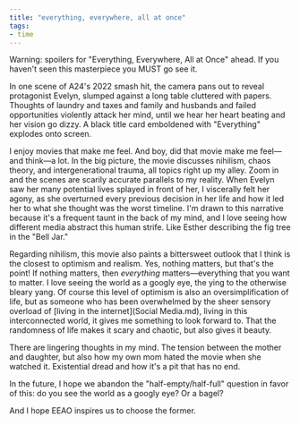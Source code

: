 ```yaml
---
title: "everything, everywhere, all at once"
tags:
- time
---
```


Warning: spoilers for "Everything, Everywhere, All at Once" ahead. If you haven't seen this masterpiece you MUST go see it. 

In one scene of A24's 2022 smash hit, the camera pans out to reveal protagonist Evelyn, slumped against a long table cluttered with papers. Thoughts of laundry and taxes and family and husbands and failed opportunities violently attack her mind, until we hear her heart beating and her vision go dizzy. A black title card emboldened with "Everything" explodes onto screen. 

I enjoy movies that make me feel. And boy, did that movie make me feel—and think—a lot. In the big picture, the movie discusses nihilism, chaos theory, and intergenerational trauma, all topics right up my alley. Zoom in and the scenes are scarily accurate parallels to my reality. When Evelyn saw her many potential lives splayed in front of her, I viscerally felt her agony, as she overturned every previous decision in her life and how it led her to what she thought was the worst timeline. I'm drawn to this narrative because it's a frequent taunt in the back of my mind, and I love seeing how different media abstract this human strife. Like Esther describing the fig tree in the "Bell Jar." 

Regarding nihilism, this movie also paints a bittersweet outlook that I think is the closest to optimism and realism. Yes, nothing matters, but that's the point! If nothing matters, then *everything* matters—everything that you want to matter. I love seeing the world as a googly eye, the ying to the otherwise bleary yang. Of course this level of optimism is also an oversimplification of life, but as someone who has been overwhelmed by the sheer sensory overload of [living in the internet](Social Media.md), living in this interconnected world, it gives me something to look forward to. That the randomness of life makes it scary and chaotic, but also gives it beauty. 

There are lingering thoughts in my mind. The tension between the mother and daughter, but also how my own mom hated the movie when she watched it. Existential dread and how it's a pit that has no end. 

In the future, I hope we abandon the "half-empty/half-full" question in favor of this: do you see the world as a googly eye? Or a bagel? 

And I hope EEAO inspires us to choose the former.  